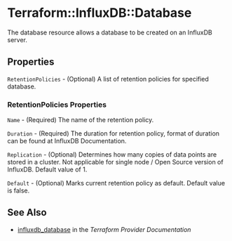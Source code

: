 # Terraform::InfluxDB::Database

The database resource allows a database to be created on an InfluxDB server.

## Properties

`RetentionPolicies` - (Optional) A list of retention policies for specified database.

### RetentionPolicies Properties

`Name` - (Required) The name of the retention policy.

`Duration` - (Required) The duration for retention policy, format of duration can be found at InfluxDB Documentation.

`Replication` - (Optional) Determines how many copies of data points are stored in a cluster. Not applicable for single node / Open Source version of InfluxDB. Default value of 1.

`Default` - (Optional) Marks current retention policy as default. Default value is false.


## See Also

* [influxdb_database](https://www.terraform.io/docs/providers/influxdb/r/database.html) in the _Terraform Provider Documentation_